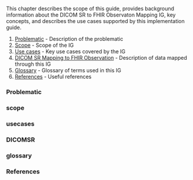 This chapter describes the scope of this guide, provides background information about the DICOM SR to FHIR Observaton Mapping IG, key concepts,
and describes the use cases supported by this implementation guide.

1. [Problematic](#problematic) - Description of the problematic
2. [Scope](#scope) - Scope of the IG
3. [Use cases](#usecases) - Key use cases covered by the IG
4. [DICOM SR Mapping to FHIR Observation](#DICOMSR) - Description of data mapped through this IG
5. [Glossary](#glossary) - Glossary of terms used in this IG
5. [References](#references) - Useful references

<a name="problematic"></a>

### Problematic

### scope

### usecases

### DICOMSR

### glossary

### References

